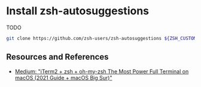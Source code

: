 # Install zsh-autosuggestions

TODO

```zsh
git clone https://github.com/zsh-users/zsh-autosuggestions ${ZSH_CUSTOM:-~/.oh-my-zsh/custom}/plugins/zsh-autosuggestions
```

## Resources and References

- [Medium: "iTerm2 + zsh + oh-my-zsh The Most Power Full Terminal on macOS (2021 Guide + macOS Big Sur)"](https://blog.bigoodyssey.com/iterm2-zsh-oh-my-zsh-the-most-power-full-terminal-on-macos-2021-guide-macos-big-sur-5bb498976dc9)
